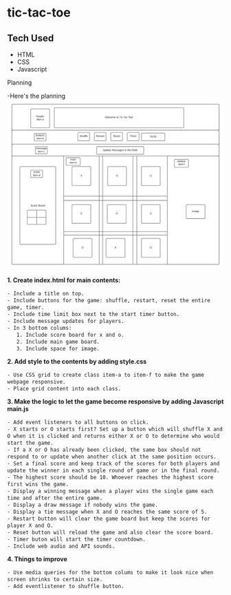 # tic-tac-toe

## Tech Used

-   HTML
-   CSS
-   Javascript

Planning

-Here's the planning
![Screenshot](tictactoe.png)

**1. Create index.html for main contents:**

    - Include a title on top.
    - Include buttons for the game: shuffle, restart, reset the entire game, timer.
    - Include time limit box next to the start timer button.
    - Include message updates for players.
    - In 3 bottom colums:
       1. Include score board for x and o.
       2. Include main game board.
       3. Include space for image.

**2. Add style to the contents by adding style.css**

    - Use CSS grid to create class item-a to item-f to make the game webpage responsive.
    - Place grid content into each class.

**3. Make the logic to let the game become responsive by adding Javascript main.js**

    - Add event listeners to all buttons on click.
    - X starts or O starts first? Set up a button which will shuffle X and O when it is clicked and returns either X or O to determine who would start the game.
    - If a X or O has already been clicked, the same box should not respond to or update when another click at the same position occurs.
    - Set a final score and keep track of the scores for both players and update the winner in each single round of game or in the final round.
    - The highest score should be 10. Whoever reaches the highest score first wins the game.
    - Display a winning message when a player wins the single game each time and after the entire game.
    - Display a draw message if nobody wins the game.
    - Display a tie message when X and O reaches the same score of 5.
    - Restart button will clear the game board but keep the scores for player X and O.
    - Reset button will reload the game and also clear the score board.
    - Timer buton will start the timer countdown.
    - Include web audio and API sounds.

**4. Things to improve**

    - Use media queries for the bottom colums to make it look nice when screen shrinks to certain size.
    - Add eventlistener to shuffle button.
